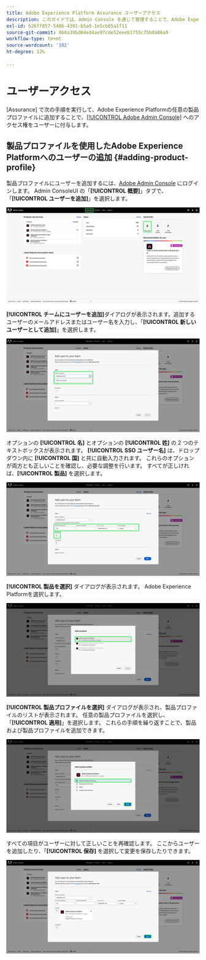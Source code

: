 ```yaml
---
title: Adobe Experience Platform Assurance ユーザーアクセス
description: このガイドでは、Admin Console を通じて管理することで、Adobe Experience Platform Assurance へのユーザーアクセスを保持する方法について説明します。
exl-id: b26ff857-5486-4391-b5a0-1e5cb05a1f11
source-git-commit: 464a39bd64ed4ae97cde52eeeb1755c75b0a86a9
workflow-type: tm+mt
source-wordcount: '302'
ht-degree: 12%

---
```


# ユーザーアクセス

[Assurance] で次の手順を実行して、Adobe Experience Platformの任意の製品プロファイルに追加することで、[[!UICONTROL Adobe Admin Console]](https://adminconsole.adobe.com/) へのアクセス権をユーザーに付与します。

## 製品プロファイルを使用したAdobe Experience Platformへのユーザーの追加 {#adding-product-profile}

製品プロファイルにユーザーを追加するには、[Adobe Admin Console](https://adminconsole.adobe.com/) にログインします。 Admin ConsoleUI の「**[!UICONTROL 概要]**」タブで、「**[!UICONTROL ユーザーを追加]**」を選択します。

![&#x200B; 「Admin Consoleを追加」がハイライト表示されたユーザーページ &#x200B;](./images/user-access/admin-console.png)

**[!UICONTROL チームにユーザーを追加]**&#x200B;ダイアログが表示されます。追加するユーザーのメールアドレスまたはユーザー名を入力し、「**[!UICONTROL 新しいユーザーとして追加]**」を選択します。

![&#x200B; ユーザーを追加ダイアログで「メール」テキストボックスまたは「ユーザー名」テキストボックスがハイライト表示されます。](./images/user-access/add-users.png)

オプションの **[!UICONTROL 名]** とオプションの **[!UICONTROL 姓]** の 2 つのテキストボックスが表示されます。 **[!UICONTROL SSO ユーザー名]** は、ドロップダウン内に **[!UICONTROL 国]** と共に自動入力されます。 これらのオプションが両方とも正しいことを確認し、必要な調整を行います。 すべてが正しければ、**[!UICONTROL 製品]** を選択します。

![&#x200B; ユーザーを追加ダイアログで、3 つの名前フィールドと 3 つの国フィールドがハイライト表示されています。](./images/user-access/name-and-products.png)

**[!UICONTROL 製品を選択]** ダイアログが表示されます。 Adobe Experience Platformを選択します。

![3 つの製品のリストと「Adobe Experience Platform」オプションがハイライト表示された製品を選択ダイアログ &#x200B;](./images/user-access/select-products.png)

**[!UICONTROL 製品プロファイルを選択]** ダイアログが表示され、製品プロファイルのリストが表示されます。 任意の製品プロファイルを選択し、「**[!UICONTROL 適用]**」を選択します。 これらの手順を繰り返すことで、製品および製品プロファイルを追加できます。

![&#x200B; 製品プロファイルを選択ダイアログで選択されハイライト表示されたオプション。](./images/user-access/select-product-profiles.png)

すべての項目がユーザーに対して正しいことを再確認します。 ここからユーザーを追加したり、「**[!UICONTROL 保存]** を選択して変更を保存したりできます。

![&#x200B; すべての情報が入力された状態でチームダイアログにユーザーを追加し、「保存」を選択します。](./images/user-access/save-selections.png)

